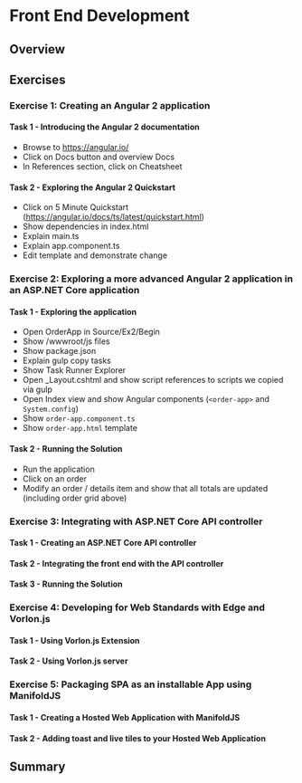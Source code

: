 
# Front End Development #
## Overview ##
## Exercises ##
### Exercise 1: Creating an Angular 2 application ###
#### Task 1 - Introducing the Angular 2 documentation ####
* Browse to https://angular.io/
* Click on Docs button and overview Docs
* In References section, click on Cheatsheet

#### Task 2 - Exploring the Angular 2 Quickstart ####
* Click on 5 Minute Quickstart (https://angular.io/docs/ts/latest/quickstart.html)
* Show dependencies in index.html
* Explain main.ts
* Explain app.component.ts
* Edit template and demonstrate change

### Exercise 2: Exploring a more advanced Angular 2 application in an ASP.NET Core application ###
#### Task 1 - Exploring the application ####
* Open OrderApp in Source/Ex2/Begin
* Show /wwwroot/js files
* Show package.json
* Explain gulp copy tasks
* Show Task Runner Explorer
* Open _Layout.cshtml and show script references to scripts we copied via gulp
* Open Index view and show Angular components (`<order-app>` and `System.config`)
* Show `order-app.component.ts`
* Show `order-app.html` template

#### Task 2 - Running the Solution ####
* Run the application
* Click on an order
* Modify an order / details item and show that all totals are updated (including order grid above)

### Exercise 3: Integrating with ASP.NET Core API controller ###
#### Task 1 - Creating an ASP.NET Core API controller ####
#### Task 2 - Integrating the front end with the API controller ####
#### Task 3 - Running the Solution ####
### Exercise 4: Developing for Web Standards with Edge and Vorlon.js ###
#### Task 1 - Using Vorlon.js Extension ####
#### Task 2 - Using Vorlon.js server ####
### Exercise 5: Packaging SPA as an installable App using ManifoldJS ###
#### Task 1 - Creating a Hosted Web Application with ManifoldJS ####
#### Task 2 - Adding toast and live tiles to your Hosted Web Application ####
## Summary ##
